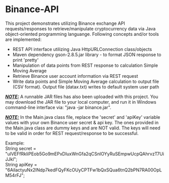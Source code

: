 # Binance-API
This project demonstrates utilizing Binance exchange API requests/responses to retrieve/manipulate cryptocurrency data via Java object-oriented programming languange.  Following concepts and/or tools are implemented:

- REST API interface utilizing Java HttpURLConnection class/objects
- Maven dependency gson-2.8.5.jar library - to format JSON response to print 'pretty'
- Manipulation of data points from REST response to calculation Simple Moving Average
- Retrieve Binance user account information via REST request
- Write data points and Simple Moving Average calculation to output file (CSV format).  Output file (data<i>x</i>.txt) writes to default system user path 

<b><i><u>NOTE:</b></i></u> A runnable JAR files has also been uploaded with this project.  You may download the JAR file to your local computer, and run it in Windows command-line interface via: "java -jar binance.jar".  

<b><i><u>NOTE:</b></i></u> In the Main.java class file, replace the 'secret' and 'apiKey' variable values with your own Binance user secret & api key.  The ones provided in the Main.java class are dummy keys and are NOT valid.  The keys will need to be valid in order for REST request/response to be successful.

Example: <br />
String secret = "ulVEFfRkliPEob5Go9mEPxDIuxWnGfa2qCSnlOYyRuSEmpwUcpQAhrvzT7UiJJkl"; <br />
String apiKey = "6AilactyuNx2INdp7kedFQyFKcOUyCPTFw1bQxSQua6tnQ2bPN7RA00OpLM54rFJ"; <br />
